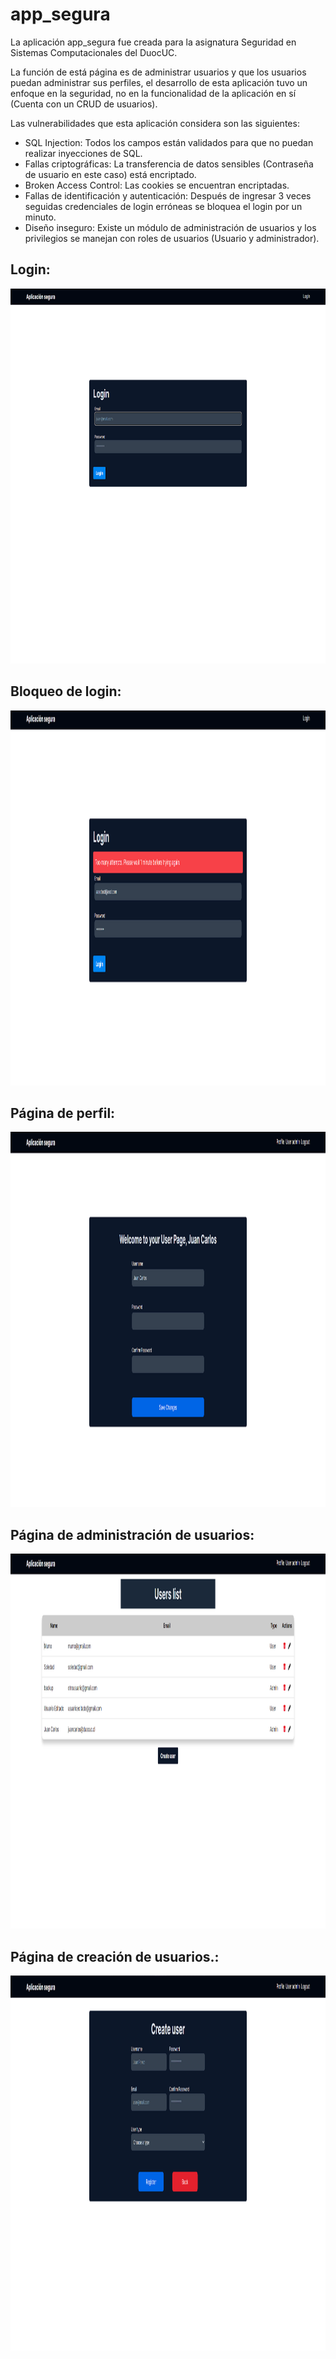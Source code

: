 # app_segura

La aplicación app_segura fue creada para la asignatura Seguridad en Sistemas Computacionales del DuocUC.

La función de está página es de administrar usuarios y que los usuarios puedan administrar sus perfiles, el desarrollo de esta aplicación tuvo un enfoque en la seguridad, no en la funcionalidad de la aplicación en sí (Cuenta con un CRUD de usuarios).

Las vulnerabilidades que esta aplicación considera son las siguientes:
- SQL Injection: Todos los campos están validados para que no puedan realizar inyecciones de SQL.
- Fallas criptográficas: La transferencia de datos sensibles (Contraseña de usuario en este caso) está encriptado.
- Broken Access Control: Las cookies se encuentran encriptadas.
- Fallas de identificación y autenticación: Después de ingresar 3 veces seguidas credenciales de login erróneas se bloquea el login por un minuto.
- Diseño inseguro: Existe un módulo de administración de usuarios y los privilegios se manejan con roles de usuarios (Usuario y administrador).

<h2>Login:</h2>

<img src="public/login.png" height="600">

<h2>Bloqueo de login:</h2>

<img src="public/bloqueodelogin.png" height="600">

<h2>Página de perfil:</h2>
<img src="public/profile.png" height="600">

<h2>Página de administración de usuarios:</h2>
<img src="public/admin de usuarios.png" height="600">

<h2>Página de creación de usuarios.:</h2>
<img src="public/create.png" height="600">

